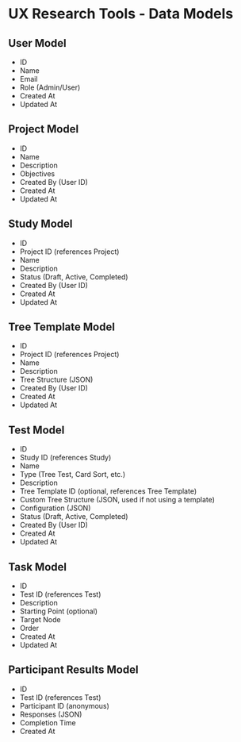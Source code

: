 # UX Research Tools - Data Models

## User Model

- ID
- Name
- Email
- Role (Admin/User)
- Created At
- Updated At

## Project Model

- ID
- Name
- Description
- Objectives
- Created By (User ID)
- Created At
- Updated At

## Study Model

- ID
- Project ID (references Project)
- Name
- Description
- Status (Draft, Active, Completed)
- Created By (User ID)
- Created At
- Updated At

## Tree Template Model

- ID
- Project ID (references Project)
- Name
- Description
- Tree Structure (JSON)
- Created By (User ID)
- Created At
- Updated At

## Test Model

- ID
- Study ID (references Study)
- Name
- Type (Tree Test, Card Sort, etc.)
- Description
- Tree Template ID (optional, references Tree Template)
- Custom Tree Structure (JSON, used if not using a template)
- Configuration (JSON)
- Status (Draft, Active, Completed)
- Created By (User ID)
- Created At
- Updated At

## Task Model

- ID
- Test ID (references Test)
- Description
- Starting Point (optional)
- Target Node
- Order
- Created At
- Updated At

## Participant Results Model

- ID
- Test ID (references Test)
- Participant ID (anonymous)
- Responses (JSON)
- Completion Time
- Created At
